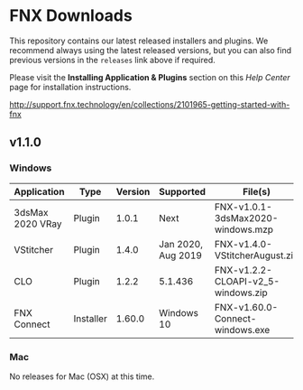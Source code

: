 # FNX Downloads
This repository contains our latest released installers and plugins. We recommend always using the latest released versions, but you can also find previous versions in the `releases` link above if required.

Please visit the **Installing Application & Plugins** section on this *Help Center* page for installation instructions.

http://support.fnx.technology/en/collections/2101965-getting-started-with-fnx


## v1.1.0

### Windows

|Application|Type|Version|Supported|File(s)|
|-|-|-|-|-|
|3dsMax 2020 VRay|Plugin|1.0.1|Next|FNX-v1.0.1-3dsMax2020-windows.mzp|
|VStitcher|Plugin|1.4.0|Jan 2020, Aug 2019|FNX-v1.4.0-VStitcherAugust.zip|
|CLO|Plugin|1.2.2|5.1.436|FNX-v1.2.2-CLOAPI-v2_5-windows.zip|
|FNX Connect|Installer|1.60.0|Windows 10|FNX-v1.60.0-Connect-windows.exe|

### Mac
No releases for Mac (OSX) at this time.
